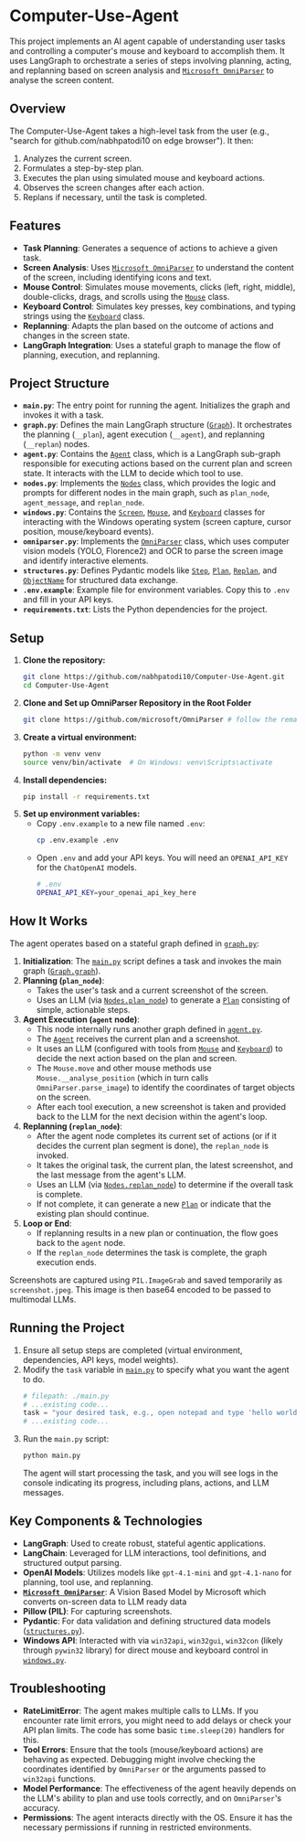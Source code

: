 # Computer-Use-Agent

This project implements an AI agent capable of understanding user tasks and controlling a computer's mouse and keyboard to accomplish them. It uses LangGraph to orchestrate a series of steps involving planning, acting, and replanning based on screen analysis and [`Microsoft OmniParser`](https://github.com/microsoft/OmniParser) to analyse the screen content.

## Overview

The Computer-Use-Agent takes a high-level task from the user (e.g., "search for github.com/nabhpatodi10 on edge browser"). It then:
1.  Analyzes the current screen.
2.  Formulates a step-by-step plan.
3.  Executes the plan using simulated mouse and keyboard actions.
4.  Observes the screen changes after each action.
5.  Replans if necessary, until the task is completed.

## Features

*   **Task Planning**: Generates a sequence of actions to achieve a given task.
*   **Screen Analysis**: Uses [`Microsoft OmniParser`](https://github.com/microsoft/OmniParser) to understand the content of the screen, including identifying icons and text.
*   **Mouse Control**: Simulates mouse movements, clicks (left, right, middle), double-clicks, drags, and scrolls using the [`Mouse`](./windows.py) class.
*   **Keyboard Control**: Simulates key presses, key combinations, and typing strings using the [`Keyboard`](./windows.py) class.
*   **Replanning**: Adapts the plan based on the outcome of actions and changes in the screen state.
*   **LangGraph Integration**: Uses a stateful graph to manage the flow of planning, execution, and replanning.

## Project Structure

*   **`main.py`**: The entry point for running the agent. Initializes the graph and invokes it with a task.
*   **`graph.py`**: Defines the main LangGraph structure ([`Graph`](./graph.py)). It orchestrates the planning (`__plan`), agent execution (`__agent`), and replanning (`__replan`) nodes.
*   **`agent.py`**: Contains the [`Agent`](./agent.py) class, which is a LangGraph sub-graph responsible for executing actions based on the current plan and screen state. It interacts with the LLM to decide which tool to use.
*   **`nodes.py`**: Implements the [`Nodes`](./nodes.py) class, which provides the logic and prompts for different nodes in the main graph, such as `plan_node`, `agent_message`, and `replan_node`.
*   **`windows.py`**: Contains the [`Screen`](./windows.py), [`Mouse`](./windows.py), and [`Keyboard`](./windows.py) classes for interacting with the Windows operating system (screen capture, cursor position, mouse/keyboard events).
*   **`omniparser.py`**: Implements the [`OmniParser`](./omniparser.py) class, which uses computer vision models (YOLO, Florence2) and OCR to parse the screen image and identify interactive elements.
*   **`structures.py`**: Defines Pydantic models like [`Step`](./structures.py), [`Plan`](./structures.py), [`Replan`](./structures.py), and [`ObjectName`](./structures.py) for structured data exchange.
*   **`.env.example`**: Example file for environment variables. Copy this to `.env` and fill in your API keys.
*   **`requirements.txt`**: Lists the Python dependencies for the project.

## Setup

1.  **Clone the repository:**
    ```bash
    git clone https://github.com/nabhpatodi10/Computer-Use-Agent.git
    cd Computer-Use-Agent
    ```
2.  **Clone and Set up OmniParser Repository in the Root Folder**
    ```bash
    git clone https://github.com/microsoft/OmniParser # follow the remaining steps from the OmniParser Repository
    ```
3.  **Create a virtual environment:**
    ```bash
    python -m venv venv
    source venv/bin/activate  # On Windows: venv\Scripts\activate
    ```
4.  **Install dependencies:**
    ```bash
    pip install -r requirements.txt
    ```
5.  **Set up environment variables:**
    *   Copy `.env.example` to a new file named `.env`:
        ```bash
        cp .env.example .env
        ```
    *   Open `.env` and add your API keys. You will need an `OPENAI_API_KEY` for the `ChatOpenAI` models.
        ```bash
        # .env
        OPENAI_API_KEY=your_openai_api_key_here
        ```

## How It Works

The agent operates based on a stateful graph defined in [`graph.py`](./graph.py):

1.  **Initialization**: The [`main.py`](./main.py) script defines a task and invokes the main graph ([`Graph.graph`](./graph.py)).
2.  **Planning (`plan_node`)**:
    *   Takes the user's task and a current screenshot of the screen.
    *   Uses an LLM (via [`Nodes.plan_node`](./nodes.py)) to generate a [`Plan`](./structures.py) consisting of simple, actionable steps.
3.  **Agent Execution (`agent` node)**:
    *   This node internally runs another graph defined in [`agent.py`](./agent.py).
    *   The [`Agent`](./agent.py) receives the current plan and a screenshot.
    *   It uses an LLM (configured with tools from [`Mouse`](./windows.py) and [`Keyboard`](./windows.py)) to decide the next action based on the plan and screen.
    *   The `Mouse.move` and other mouse methods use `Mouse.__analyse_position` (which in turn calls `OmniParser.parse_image`) to identify the coordinates of target objects on the screen.
    *   After each tool execution, a new screenshot is taken and provided back to the LLM for the next decision within the agent's loop.
4.  **Replanning (`replan_node`)**:
    *   After the agent node completes its current set of actions (or if it decides the current plan segment is done), the `replan_node` is invoked.
    *   It takes the original task, the current plan, the latest screenshot, and the last message from the agent's LLM.
    *   Uses an LLM (via [`Nodes.replan_node`](./nodes.py)) to determine if the overall task is complete.
    *   If not complete, it can generate a new [`Plan`](./structures.py) or indicate that the existing plan should continue.
5.  **Loop or End**:
    *   If replanning results in a new plan or continuation, the flow goes back to the `agent` node.
    *   If the `replan_node` determines the task is complete, the graph execution ends.

Screenshots are captured using `PIL.ImageGrab` and saved temporarily as `screenshot.jpeg`. This image is then base64 encoded to be passed to multimodal LLMs.

## Running the Project

1.  Ensure all setup steps are completed (virtual environment, dependencies, API keys, model weights).
2.  Modify the `task` variable in [`main.py`](./main.py) to specify what you want the agent to do.
    ```python
    # filepath: ./main.py
    # ...existing code...
    task = "your desired task, e.g., open notepad and type 'hello world'"
    # ...existing code...
    ```
3.  Run the `main.py` script:
    ```bash
    python main.py
    ```
    The agent will start processing the task, and you will see logs in the console indicating its progress, including plans, actions, and LLM messages.

## Key Components & Technologies

*   **LangGraph**: Used to create robust, stateful agentic applications.
*   **LangChain**: Leveraged for LLM interactions, tool definitions, and structured output parsing.
*   **OpenAI Models**: Utilizes models like `gpt-4.1-mini` and `gpt-4.1-nano` for planning, tool use, and replanning.
*   **[`Microsoft OmniParser`](https://github.com/microsoft/OmniParser)**: A Vision Based Model by Microsoft which converts on-screen data to LLM ready data
*   **Pillow (PIL)**: For capturing screenshots.
*   **Pydantic**: For data validation and defining structured data models ([`structures.py`](./structures.py)).
*   **Windows API**: Interacted with via `win32api`, `win32gui`, `win32con` (likely through `pywin32` library) for direct mouse and keyboard control in [`windows.py`](./windows.py).

## Troubleshooting

*   **RateLimitError**: The agent makes multiple calls to LLMs. If you encounter rate limit errors, you might need to add delays or check your API plan limits. The code has some basic `time.sleep(20)` handlers for this.
*   **Tool Errors**: Ensure that the tools (mouse/keyboard actions) are behaving as expected. Debugging might involve checking the coordinates identified by `OmniParser` or the arguments passed to `win32api` functions.
*   **Model Performance**: The effectiveness of the agent heavily depends on the LLM's ability to plan and use tools correctly, and on `OmniParser`'s accuracy.
*   **Permissions**: The agent interacts directly with the OS. Ensure it has the necessary permissions if running in restricted environments.